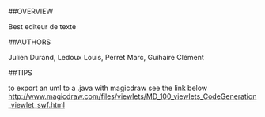 ##OVERVIEW

Best editeur de texte

##AUTHORS

Julien Durand, Ledoux Louis, Perret Marc, Guihaire Clément


##TIPS

to export an uml to a .java with magicdraw see the link below
http://www.magicdraw.com/files/viewlets/MD_100_viewlets_CodeGeneration_viewlet_swf.html